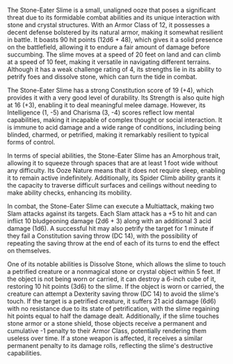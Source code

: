 The Stone-Eater Slime is a small, unaligned ooze that poses a significant threat due to its formidable combat abilities and its unique interaction with stone and crystal structures. With an Armor Class of 12, it possesses a decent defense bolstered by its natural armor, making it somewhat resilient in battle. It boasts 90 hit points (12d6 + 48), which gives it a solid presence on the battlefield, allowing it to endure a fair amount of damage before succumbing. The slime moves at a speed of 20 feet on land and can climb at a speed of 10 feet, making it versatile in navigating different terrains. Although it has a weak challenge rating of 4, its strengths lie in its ability to petrify foes and dissolve stone, which can turn the tide in combat. 

The Stone-Eater Slime has a strong Constitution score of 19 (+4), which provides it with a very good level of durability. Its Strength is also quite high at 16 (+3), enabling it to deal meaningful melee damage. However, its Intelligence (1, -5) and Charisma (3, -4) scores reflect low mental capabilities, making it incapable of complex thought or social interaction. It is immune to acid damage and a wide range of conditions, including being blinded, charmed, or petrified, making it remarkably resilient to typical forms of control. 

In terms of special abilities, the Stone-Eater Slime has an Amorphous trait, allowing it to squeeze through spaces that are at least 1 foot wide without any difficulty. Its Ooze Nature means that it does not require sleep, enabling it to remain active indefinitely. Additionally, its Spider Climb ability grants it the capacity to traverse difficult surfaces and ceilings without needing to make ability checks, enhancing its mobility.

In combat, the Stone-Eater Slime can execute a Multiattack, making two Slam attacks against its targets. Each Slam attack has a +5 to hit and can inflict 10 bludgeoning damage (2d6 + 3) along with an additional 3 acid damage (1d6). A successful hit may also petrify the target for 1 minute if they fail a Constitution saving throw (DC 14), with the possibility of repeating the saving throw at the end of each of its turns to end the effect on themselves.

One of its notable abilities is Dissolve Stone, which allows the slime to touch a petrified creature or a nonmagical stone or crystal object within 5 feet. If the object is not being worn or carried, it can destroy a 6-inch cube of it, restoring 10 hit points (3d6) to the slime. If the object is worn or carried, the creature can attempt a Dexterity saving throw (DC 14) to avoid the slime's touch. If the target is a petrified creature, it suffers 21 acid damage (6d6) with no resistance due to its state of petrification, with the slime regaining hit points equal to half the damage dealt. Additionally, if the slime touches stone armor or a stone shield, those objects receive a permanent and cumulative -1 penalty to their Armor Class, potentially rendering them useless over time. If a stone weapon is affected, it receives a similar permanent penalty to its damage rolls, reflecting the slime's destructive capabilities.
